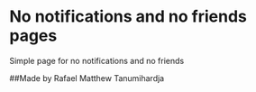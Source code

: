 # No notifications and no friends pages

Simple page for no notifications and no friends

##Made by Rafael Matthew Tanumihardja

